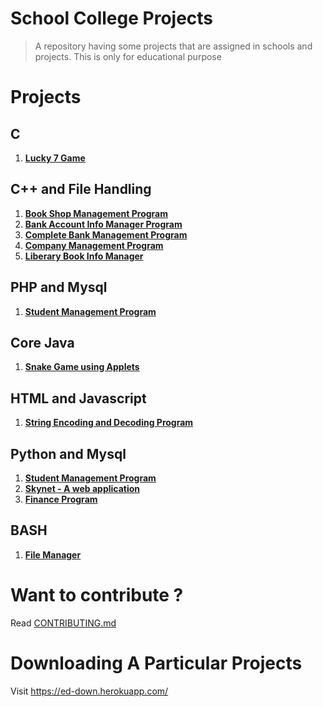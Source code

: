# School College Projects
> A repository having some projects that are assigned in schools and projects. This is only for educational purpose

# Projects

## C
1. [**Lucky 7 Game**](https://github.com/tbhaxor/educational_projects/tree/master/C/LUCKY_7)
## C++ and File Handling
1. [**Book Shop Management Program**](https://github.com/tbhaxor/educational_projects/tree/master/CPP_AND_FILE_HANDLING/BOOK_SHOP_MANAGEMENT)
2. [**Bank Account Info Manager Program**](https://github.com/tbhaxor/educational_projects/tree/master/CPP_AND_FILE_HANDLING/BANK_ACCOUNT_INFO_MANAGER)
3. [**Complete Bank Management Program**](https://github.com/tbhaxor/educational_projects/tree/master/CPP_AND_FILE_HANDLING/COMPLETE_BANK_MANAGEMENT_PROGRAM)
4. [**Company Management Program**](https://github.com/tbhaxor/educational_projects/tree/master/CPP_AND_FILE_HANDLING/COMPANY_MANAGEMENT_PROGRAM)
5. [**Liberary Book Info Manager**](https://github.com/tbhaxor/educational_projects/tree/master/CPP_AND_FILE_HANDLING/LIBRARY_MANAGEMENT_PROGRAM)

## PHP and Mysql
1. [**Student Management Program**](https://github.com/tbhaxor/educational_projects/tree/master/PHP_AND_MYSQL/STUDENT_MANAGEMENT)

## Core Java
1. [**Snake Game using Applets**](https://github.com/tbhaxor/educational_projects/tree/master/CORE_JAVA/SNAKE_GAME)
## HTML and Javascript
1. [**String Encoding and Decoding Program**](https://github.com/tbhaxor/educational_projects/tree/master/HTML_AND_JAVASCRIPT/ENCODING_AND_DECODING_PROGRAM)

## Python and Mysql
1. [**Student Management Program**](https://github.com/tbhaxor/educational_projects/tree/master/PYTHON_AND_MYSQL/STUDENT_MANAGEMENT)
2. [**Skynet - A web application**](https://github.com/tbhaxor/educational_projects/tree/master/PYTHON_AND_MYSQL/SIMPLE_WEB_APPLICATION_USING_FLASK)
3. [**Finance Program**](https://github.com/tbhaxor/educational_projects/tree/master/PYTHON_AND_MYSQL/FINANCE_PROGRAM_USING_FLASK)

## BASH  
1. [**File Manager**](https://github.com/tbhaxor/educational_projects/tree/master/SIMPLE_BASH/FILE_MANAGER)

# Want to contribute ?
Read [CONTRIBUTING.md](https://github.com/tbhaxor/educational_projects/blob/master/CONTRIBUTING.md)



# Downloading A Particular Projects
Visit https://ed-down.herokuapp.com/


